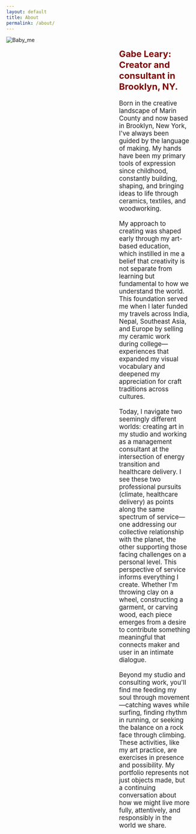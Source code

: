 ```yaml
---
layout: default
title: About
permalink: /about/
---
```


<div style="display: flex; flex-wrap: wrap;">
    <div style="flex: 1; min-width: 300px;">
        <img src="/ceramics_two_photos/Baby_me.jpg" alt="Baby_me" style="max-width: 200%; height: auto; object-fit: cover; object-position: 20% 80%; max-height: 800px;">
    </div>
    <div style="flex: 1.5; min-width: 100px; padding-left: 0px; padding-top: 6%; padding-right: 3%;">
        <span style="font-size: 1.2em;">
            <span style="font-size: 1.4em; color: maroon; font-weight: bold;">
                Gabe Leary: Creator and consultant in Brooklyn, NY.
            </span>    <br><br>
            Born in the creative landscape of Marin County and now based in Brooklyn, New York, I've always been guided by the language of making. My hands have been my primary tools of expression since childhood, constantly building, shaping, and bringing ideas to life through ceramics, textiles, and woodworking.
            <br><br>
            My approach to creating was shaped early through my art-based education, which instilled in me a belief that creativity is not separate from learning but fundamental to how we understand the world. This foundation served me when I later funded my travels across India, Nepal, Southeast Asia, and Europe by selling my ceramic work during college—experiences that expanded my visual vocabulary and deepened my appreciation for craft traditions across cultures.
            <br><br>
            Today, I navigate two seemingly different worlds: creating art in my studio and working as a management consultant at the intersection of energy transition and healthcare delivery. I see these two professional pursuits (climate, healthcare delivery) as points along the same spectrum of service—one addressing our collective relationship with the planet, the other supporting those facing challenges on a personal level. This perspective of service informs everything I create. Whether I'm throwing clay on a wheel, constructing a garment, or carving wood, each piece emerges from a desire to contribute something meaningful that connects maker and user in an intimate dialogue. 
            <br><br>
            Beyond my studio and consulting work, you'll find me feeding my soul through movement—catching waves while surfing, finding rhythm in running, or seeking the balance on a rock face through climbing. These activities, like my art practice, are exercises in presence and possibility. My portfolio represents not just objects made, but a continuing conversation about how we might live more fully, attentively, and responsibly in the world we share.
        </span>
    </div>
</div>
